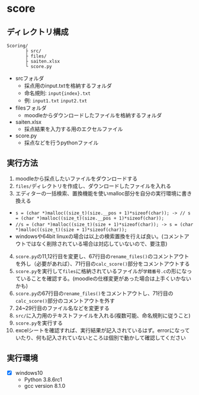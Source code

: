 # score

## ディレクトリ構成
```
Scoring/
       ├ src/
       ├ files/
       ├ saiten.xlsx
       └ score.py
```

- srcフォルダ
  - 採点用のinput.txtを格納するフォルダ
  - 命名規則: `input{index}.txt`
  - 例: `input1.txt` `input2.txt`
- filesフォルダ
  - moodleからダウンロードしたファイルを格納するフォルダ
- saiten.xlsx
  - 採点結果を入力する用のエクセルファイル
- score.py
  - 採点などを行うpythonファイル
  
## 実行方法

1. moodleから採点したいファイルをダウンロードする
2. `files/`ディレクトリを作成し、ダウンロードしたファイルを入れる
3. エディターの一括検索、置換機能を使いmalloc部分を自分の実行環境に書き換える
  - `s = (char *)malloc((size_t)(size.__pos + 1)*sizeof(char)); -> // s = (char *)malloc((size_t)(size.__pos + 1)*sizeof(char));`
  - `//s = (char *)malloc((size_t)(size + 1)*sizeof(char)); -> s = (char *)malloc((size_t)(size + 1)*sizeof(char));`
  - windowsや64bit linuxの場合は以上の検索置換を行えば良い。(コメントアウトではなく削除されている場合は対応していないので、要注意)
4. `score.py`の11,12行目を変更し、67行目の`rename_files()`のコメントアウトを外し（必要があれば）、71行目の`calc_score()`部分をコメントアウトする
5. `score.py`を実行して`files`に格納されているファイルが`学籍番号.c`の形になっていることを確認する。(moodleの仕様変更があった場合は上手くいかないかも)
6. `score.py`の67行目の`rename_files()`をコメントアウトし、71行目の`calc_score()`部分のコメントアウトを外す
7. 24~29行目のファイル名などを変更する
8. `src/`に入力用のテキストファイルを入れる(複数可能、命名規則に従うこと)
9. `score.py`を実行する
10. excelシートを確認すれば、実行結果が記入されているはず。errorになっていたり、何も記入されていないところは個別で動かして確認してください

## 実行環境
- [x] windows10
  -  Python 3.8.6rc1
  -  gcc version 8.1.0
